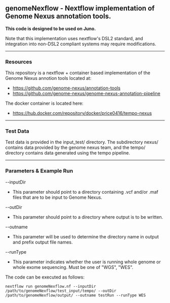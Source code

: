 ## genomeNexflow - Nextflow implementation of Genome Nexus annotation tools. 
**This code is designed to be used on Juno.**

Note that this implementation uses nextflow's DSL2 standard, and integration into non-DSL2 compliant systems may require modifications.  

---
### Resources

This repository is a nextflow + container based implementation of the Genome Nexus annotion tools located at:

 * https://github.com/genome-nexus/annotation-tools
 * https://github.com/genome-nexus/genome-nexus-annotation-pipeline
  
The docker container is located here:

 * https://hub.docker.com/repository/docker/price0416/tempo-nexus
  
---
### Test Data

Test data is provided in the input_test/ directory. The subdirectory nexus/ contains data provided by the genome nexus team, and the tempo/ directory contains data generated using the tempo pipeline.

---
### Parameters & Example Run

--inputDir
  * This parameter should point to a directory containing .vcf and/or .maf files that are to be input to Genome Nexus.
  
--outDir
  * This parameter should point to a directory where output is to be written.
  
--outname
  * This parameter will be used to determine the directory name in output and prefix output file names.
  
--runType
  * This parameter indicates whether the user is running whole genome or whole exome sequencing.  Must be one of "WGS", "WES".
  
  
The code can be executed as follows:
```
nextflow run genomeNexflow.nf --inputDir /path/to/genomeNexflow/test_input/tempo/ --outDir /path/to/genomeNexflow/output/ --outname testRun --runType WES
```
